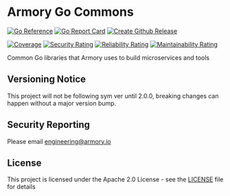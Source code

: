 # Armory Go Commons

[![Go Reference](https://pkg.go.dev/badge/github.com/armory-io/go-commons.svg)](https://pkg.go.dev/github.com/armory-io/go-commons)
[![Go Report Card](https://goreportcard.com/badge/github.com/armory-io/go-commons)](https://goreportcard.com/report/github.com/armory-io/go-commons)
[![Create Github Release](https://github.com/armory-io/go-commons/actions/workflows/create-release.yaml/badge.svg)](https://github.com/armory-io/go-commons/actions/workflows/create-release.yaml)

[![Coverage](https://sonarqube.platform-tools.cloud.armory.io/api/project_badges/measure?project=go-commons&metric=coverage&token=squ_febb36213578f2ca0351f320da27dcc4920c8384)](https://sonarqube.platform-tools.cloud.armory.io/dashboard?id=go-commons)
[![Security Rating](https://sonarqube.platform-tools.cloud.armory.io/api/project_badges/measure?project=go-commons&metric=security_rating&token=squ_febb36213578f2ca0351f320da27dcc4920c8384)](https://sonarqube.platform-tools.cloud.armory.io/dashboard?id=go-commons)
[![Reliability Rating](https://sonarqube.platform-tools.cloud.armory.io/api/project_badges/measure?project=go-commons&metric=reliability_rating&token=squ_febb36213578f2ca0351f320da27dcc4920c8384)](https://sonarqube.platform-tools.cloud.armory.io/dashboard?id=go-commons)
[![Maintainability Rating](https://sonarqube.platform-tools.cloud.armory.io/api/project_badges/measure?project=go-commons&metric=sqale_rating&token=squ_febb36213578f2ca0351f320da27dcc4920c8384)](https://sonarqube.platform-tools.cloud.armory.io/dashboard?id=go-commons)

Common Go libraries that Armory uses to build microservices and tools

## Versioning Notice

This project will not be following sym ver until 2.0.0, breaking changes can happen without a major version bump.

## Security Reporting

Please email [engineering@armory.io](mailto:engineering@armory.io)

## License

This project is licensed under the Apache 2.0 License - see the [LICENSE](LICENSE) file for details
